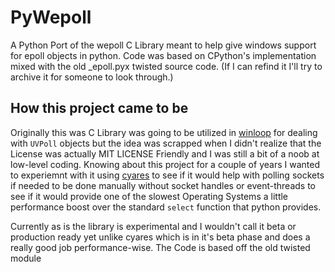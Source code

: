 # PyWepoll
A Python Port of the wepoll C Library meant to help give windows support for epoll objects in python. Code was based on CPython's implementation mixed with the old _epoll.pyx twisted source code. (If I can refind it I'll try to archive it for someone to look through.)

## How this project came to be
Originally this was C Library was going to be utilized in [winloop](https://github.com/Vizonex/winloop) for dealing with `UVPoll` objects but the idea was scrapped when I didn't realize that the License was actually MIT LICENSE Friendly and I was still a bit of a noob at low-level coding. Knowing about this project for a couple of years I wanted to experiemnt with it using [cyares](https://github.com/Vizonex/cyares) to see if it would help with polling sockets if needed to be done manually without socket handles or event-threads to see if it would provide one of the slowest Operating Systems a little performance boost over the standard `select` function that python provides.

Currently as is the library is experimental and I wouldn't call it beta or production ready yet unlike cyares which is in it's beta phase and does a really good job performance-wise. 
The Code is based off the old twisted module 

